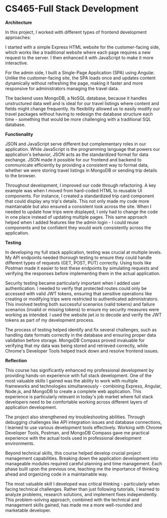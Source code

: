 # CS465-Full Stack Development

<b>Architecture</b> 

In this project, I worked with different types of frontend development approaches:

I started with a simple Express HTML website for the customer-facing side, which works like a traditional website where each page requires a new request to the server. I then enhanced it with JavaScript to make it more interactive. 

For the admin side, I built a Single-Page Application (SPA) using Angular. Unlike the customer-facing site, the SPA loads once and updates content dynamically without refreshing the page, making it faster and more responsive for administrators managing the travel data.

The backend uses MongoDB, a NoSQL database, because it handles unstructured data well and is ideal for our travel listings where content and fields might change frequently. Its flexibility allowed us to easily modify our travel packages without having to redesign the database structure each time - something that would be more challenging with a traditional SQL database.

<b>Functionality</b>

JSON and JavaScript serve different but complementary roles in our application. While JavaScript is the programming language that powers our application's behavior, JSON acts as the standardized format for data exchange. JSON made it possible for our frontend and backend to communicate efficiently by providing a consistent way to format data, whether we were storing travel listings in MongoDB or sending trip details to the browser.

Throughout development, I improved our code through refactoring. A key example was when I moved from hard-coded HTML to reusable UI components. For instance, I created a standardized trip card component that could display any trip's details. This not only made my code more maintainable but also ensured a consistent look across the site. When I needed to update how trips were displayed, I only had to change the code in one place instead of updating multiple pages. This same approach helped when I added features like the admin login - I could reuse components and be confident they would work consistently across the application.

<b>Testing</b>

In developing my full stack application, testing was crucial at multiple levels. My API endpoints needed thorough testing to ensure they could handle different types of requests (GET, POST, PUT) correctly. Using tools like Postman made it easier to test these endpoints by simulating requests and verifying the responses before implementing them in the actual application.

Security testing became particularly important when I added user authentication. I needed to verify that protected routes could only be accessed with valid JWT tokens, ensuring that sensitive operations like creating or modifying trips were restricted to authenticated administrators. This involved testing both successful scenarios (valid tokens) and failure scenarios (invalid or missing tokens) to ensure my security measures were working as intended. I used the website jwt.io to decode and verify the JWT tokens as part of my development process. 

The process of testing helped identify and fix several challenges, such as handling date formats correctly in the database and ensuring proper data validation before storage. MongoDB Compass proved invaluable for verifying that my data was being stored and retrieved correctly, while Chrome's Developer Tools helped track down and resolve frontend issues.

<b>Reflection</b>

This course has significantly enhanced my professional development by providing hands-on experience with full stack development. One of the most valuable skills I gained was the ability to work with multiple frameworks and technologies simultaneously - combining Express, Angular, Node.js, and MongoDB to create a complete web application. This experience is particularly relevant in today's job market where full stack developers need to be comfortable working across different layers of application development.

The project also strengthened my troubleshooting abilities. Through debugging challenges like API integration issues and database connections, I learned to use various development tools effectively. Working with Chrome Developer Tools, Postman, and MongoDB Compass gave me practical experience with the actual tools used in professional development environments.

Beyond technical skills, this course helped develop crucial project management capabilities. Breaking down the application development into manageable modules required careful planning and time management. Each phase built upon the previous one, teaching me the importance of thinking ahead and organizing code in a maintainable way.

The most valuable skill I developed was critical thinking - particularly when facing technical challenges. Rather than just following tutorials, I learned to analyze problems, research solutions, and implement fixes independently. This problem-solving approach, combined with the technical and management skills gained, has made me a more well-rounded and marketable developer.
